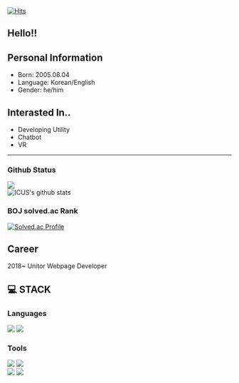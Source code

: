 [![Hits](https://hits.seeyoufarm.com/api/count/incr/badge.svg?url=https%3A%2F%2Fgithub.com%2FICUSXD%2F&count_bg=%2379C83D&title_bg=%23555555&icon=&icon_color=%23E7E7E7&title=hits&edge_flat=false)](https://hits.seeyoufarm.com)

## Hello!!

## Personal Information
* Born: 2005.08.04
* Language: Korean/English
* Gender: he/him

## Interasted In..
* Developing Utility
* Chatbot
* VR
---
### Github Status
![](https://github-readme-stats.vercel.app/api/top-langs/?username=ICUSXD&layout=compact&theme=dark)
</br>
![ICUS's github stats](https://github-readme-stats.vercel.app/api?username=ICUSXD&show_icons=true&theme=radical)
</br>
### BOJ solved.ac Rank
[![Solved.ac Profile](http://mazassumnida.wtf/api/v2/generate_badge?boj=happyicus1)](https://solved.ac/happyicus1/)

## Career
2018~ Unitor Webpage Developer


## 💻 STACK
### Languages
![](https://img.shields.io/badge/Python-F7DF1E?style=flat-square&logo=Python&logoColor=black)
![](https://img.shields.io/badge/MySQL-4479A1?style=flat-square&logo=mysql&logoColor=black)

### Tools
![](https://img.shields.io/badge/Visual%20Studio%20Code-007ACC?style=flat&logo=visualstudiocode&logoColor=black])
![](https://img.shields.io/badge/DataGrip-000000?style=flat&logo=datagrip&logoColor=black])
<br>
![](https://img.shields.io/badge/Github-181717?style=flat&logo=github&logoColor=black])
![](https://img.shields.io/badge/Git-F05032?style=flat&logo=git&logoColor=white])
